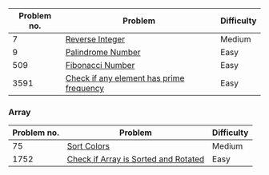 | Problem no. | Problem | Difficulty |
|-------------|---------|------------|
| 7 | [Reverse Integer](https://leetcode.com/problems/reverse-integer/description/) | Medium |
| 9 | [Palindrome Number](https://leetcode.com/problems/palindrome-number/description/) | Easy |
| 509 | [Fibonacci Number ](https://leetcode.com/problems/fibonacci-number/description/) | Easy |
| 3591 | [Check if any element has prime frequency ](https://leetcode.com/problems/check-if-any-element-has-prime-frequency/description/) | Easy |

### Array 
| Problem no. | Problem | Difficulty |
|-------------|---------|------------|
| 75 | [Sort Colors](https://leetcode.com/problems/sort-colors/description/) | Medium |
| 1752 | [Check if Array is Sorted and Rotated](https://leetcode.com/problems/check-if-array-is-sorted-and-rotated/) | Easy |
